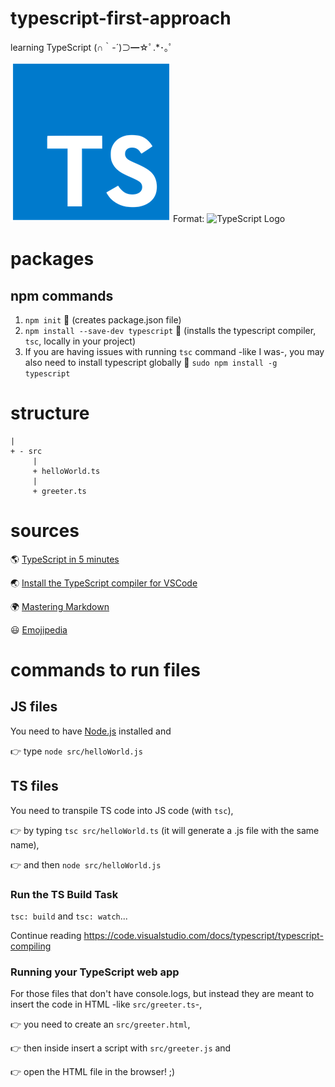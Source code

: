 # typescript-first-approach
learning TypeScript (∩｀-´)⊃━☆ﾟ.*･｡ﾟ

![TypeScript Logo](/images/typescript-logo.webp)
Format: ![TypeScript Logo](https://www.typescriptlang.org/)

# packages
## npm commands
1. `npm init` 🐛 (creates package.json file)
2. `npm install --save-dev typescript` 🐛 (installs the typescript compiler, `tsc`, locally in your project)
3. If you are having issues with running `tsc` command -like I was-, you may also need to install typescript globally  🐛 `sudo npm install -g typescript`

# structure
```MyProject
|
+ - src
     |
     + helloWorld.ts
     |
     + greeter.ts
```

# sources
🌎 [TypeScript in 5 minutes](https://www.typescriptlang.org/docs/handbook/typescript-in-5-minutes.html)

🌏 [Install the TypeScript compiler for VSCode](https://code.visualstudio.com/docs/typescript/typescript-compiling)

🌍 [Mastering Markdown](https://guides.github.com/features/mastering-markdown/)

😃 [Emojipedia](https://emojipedia.org/globe-showing-europe-africa/)

# commands to run files
## JS files
You need to have [Node.js](https://nodejs.org/) installed and

👉 type `node src/helloWorld.js`

## TS files
You need to transpile TS code into JS code (with `tsc`),

👉 by typing `tsc src/helloWorld.ts` (it will generate a .js file with the same name),

👉 and then `node src/helloWorld.js`

### Run the TS Build Task
`tsc: build` and `tsc: watch`...

Continue reading https://code.visualstudio.com/docs/typescript/typescript-compiling

### Running your TypeScript web app
For those files that don't have console.logs, but instead they are meant to insert the code in HTML -like `src/greeter.ts`-,

👉 you need to create an `src/greeter.html`,

👉 then inside insert a script with `src/greeter.js` and

👉 open the HTML file in the browser! ;)
